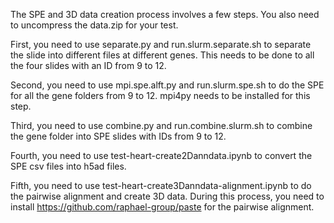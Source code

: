 The SPE and 3D data creation process involves a few steps. You also need to 
uncompress the data.zip for your test. 

First, you need to use separate.py and run.slurm.separate.sh to separate the 
slide into different files at different genes. This needs to be done to all the 
four slides with an ID from 9 to 12. 

Second, you need to use mpi.spe.alft.py and run.slurm.spe.sh to do the SPE for 
all the gene folders from 9 to 12. mpi4py needs to be installed for this step. 

Third, you need to use combine.py and run.combine.slurm.sh to combine the gene
folder into SPE slides with IDs from 9 to 12. 

Fourth, you need to use test-heart-create2Danndata.ipynb to convert the SPE csv 
files into h5ad files. 

Fifth, you need to use test-heart-create3Danndata-alignment.ipynb to do the 
pairwise alignment and create 3D data. During this process, you need to install 
https://github.com/raphael-group/paste for the pairwise alignment. 

